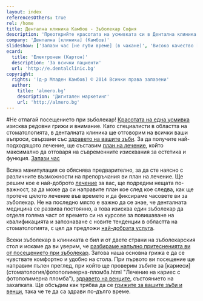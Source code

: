```yaml
---
layout: index
referencesOthers: true
rel: /home
title: Дентална клиника Камбов - Зъболекар София
description: 'Преоткрийте красотата на усмивката си в Дентална клиника Камбов. Забравете за всички проблеми със зъбите и венците. Възползвайте се от на най-модерните технологии в зъболечението.'
company: 'Дентална [клиника] (Камбов)'
slideshow: ['Запази час [не губи време] (в чакане)', 'Високо качество [и внимание] (към детайла)', 'Бъди информиран [за всичко] (от своя зъболекар)']
ecard:
  title: 'Електронен (Картон)'
  description: 'За всички пациенти'
  url: 'http://e.dentalclinic.bg'
copyright:
  rights: '(д-р Младен Камбов) © 2014 Всички права запазени'
  author: 
    title: 'almero.bg'
    description: 'Дигитален маркетинг'
    url: 'http://almero.bg'
---
```

#Не отлагай посещението при зъболекар!
[Красотата на една усмивка](зъболекар/естетична-стоматология.html "Пълна промяна на усмивката") изисква редовни грижи и внимание. Като специалисти в областта на стоматологията, в денталната клиника ще отговорим на всички ваши въпроси, свързани със [здравето на вашите зъби](стоматология/грижа-за-зъбите.html "Грижа за зъбите"). За да получите най-подходящото лечение, ще съставим [план на лечение](зъболекар/лечение-на-зъби.html "Лечение на зъби"), който максимално да отговаря на съвременните изисквания за естетика и функция.
[Запази час](контакти.html)

Всяка манипулация се обяснява предварително, за да сте наясно с различните възможности на препоръчания ви план на лечение. Ще решим кое е най-доброто [лечение](зъболекар/лечение-на-зъби.html "Лечение на зъби") за вас, ще подредим нещата по-важност, за да може да си направите план кое след кое следва, как ще протече цялото лечение във времето и да фиксираме часовете ви за зъболекар.
Не на последно място е важно да се знае, че денталната медицина се развива постоянно, а това изисква един зъболекар да отделя голяма част от времето си на курсове за повишаване на квалификацията и запознаване с новите тенденции в областта на стоматологията, с цел да предложи [най-добрата услуга](/зъболекарски-услуги.html).

Всеки зъболекар в клиниката е бил и от двете страни на зъболекарския стол и искаме да ви уверим, че [разбираме напълно притесненията ви от посещението при зъболекар](стоматология/зъболекар-страх-болка.html "Страх от зъболекар"). Затова наша основна грижа е да се чувствате комфортно и удобно на стола. При първото ви посещение ще направим пълен преглед, при който ще проверим зъбите за [кариеси] (стоматология/фотополимерна-пломба.html "Лечение на кариес с фотополимерна пломба"), [здравето на венците](зъболекар/услуги/лечение-на-венци.html "Лечение на венци"), състоянието на захапката. Ще обсъдим как трябва да се [грижите за вашите зъби и венци](стоматология/грижа-за-зъбите.html "Как да се грижите за зъбите и венците"), така че те да са здрави по-дълго време.
